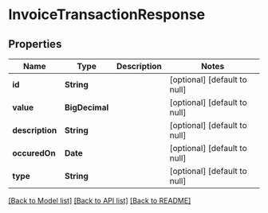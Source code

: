 # InvoiceTransactionResponse

## Properties

| Name            | Type           | Description | Notes                        |
|-----------------|----------------|-------------|------------------------------|
| **id**          | **String**     |             | [optional] [default to null] |
| **value**       | **BigDecimal** |             | [optional] [default to null] |
| **description** | **String**     |             | [optional] [default to null] |
| **occuredOn**   | **Date**       |             | [optional] [default to null] |
| **type**        | **String**     |             | [optional] [default to null] |

[[Back to Model list]](../../README.md#documentation-for-models) [[Back to API list]](../../README.md#documentation-for-api-endpoints) [[Back to README]](../../README.md)

